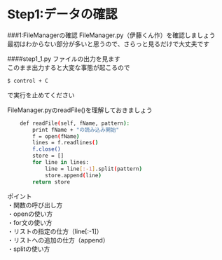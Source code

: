 # Step1:データの確認

###1:FileManagerの確認
FileManager.py（伊藤くん作）を確認しましょう  
最初はわからない部分が多いと思うので、さらっと見るだけで大丈夫です  

####step1\_1.py
ファイルの出力を見ます  
このまま出力すると大変な事態が起こるので  
```sh
$ control + C  
```
で実行を止めてください  


FileManager.pyのreadFile()を理解しておきましょう  
```sh
    def readFile(self, fName, pattern):
        print fName + "の読み込み開始"
        f = open(fName)
        lines = f.readlines()
        f.close()
        store = []
        for line in lines:
            line = line[:-1].split(pattern)
            store.append(line)
        return store
```
ポイント  
・関数の呼び出し方  
・openの使い方  
・for文の使い方  
・リストの指定の仕方（line[:-1]）  
・リストへの追加の仕方（append）  
・splitの使い方  




